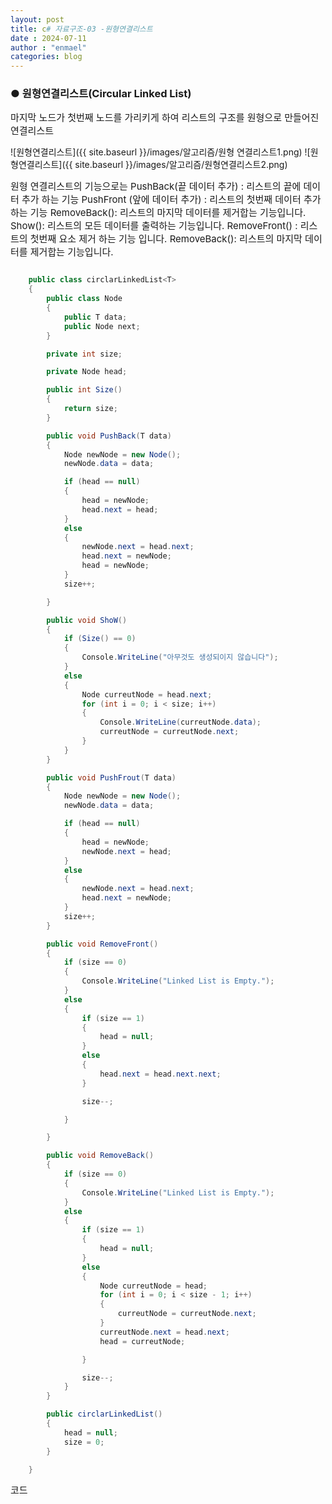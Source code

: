 ```yaml
---
layout: post
title: c# 자료구조-03 -원형연결리스트
date : 2024-07-11
author : "enmael"
categories: blog
---
```

<h3>● 원형연결리스트(Circular Linked List) </h3>

<span style="font-size: 15px;">
마지막 노드가 첫번째 노드를 가리키게 하여 리스트의 구조를 원형으로 만들어진 연결리스트
</span>

![원형연결리스트]({{ site.baseurl }}/images/알고리즘/원형 연결리스트1.png)
![원형연결리스트]({{ site.baseurl }}/images/알고리즘/원형연결리스트2.png)

<span style="font-size: 15px;">
원형 연결리스트의 기능으로는 
</span>


<span style="font-size: 15px;">
PushBack(끝 데이터 추가) : 리스트의 끝에 데이터 추가 하는 기능
</span>

<span style="font-size: 15px;">
PushFront (앞에 데이터 추가) : 리스트의 첫번째 데이터 추가 하는 기능
</span>

<span style="font-size: 15px;">
RemoveBack(): 리스트의 마지막 데이터를 제거합는 기능입니다.
</span>

<span style="font-size: 15px;">
Show(): 리스트의 모든 데이터를 출력하는 기능입니다.
</span>

<span style="font-size: 15px;">
RemoveFront() : 리스트의 첫번째 요소 제거 하는 기능 입니다.
</span>

<span style="font-size: 15px;">
RemoveBack(): 리스트의 마지막 데이터를 제거합는 기능입니다.
</span>

```csharp

    public class circlarLinkedList<T>
    {
        public class Node
        {
            public T data;
            public Node next;
        }

        private int size;

        private Node head;

        public int Size()
        {
            return size;
        }

        public void PushBack(T data)
        {
            Node newNode = new Node();
            newNode.data = data;

            if (head == null)
            {
                head = newNode;
                head.next = head;
            }
            else
            {
                newNode.next = head.next;
                head.next = newNode;
                head = newNode;
            }
            size++;

        }

        public void ShoW()
        {
            if (Size() == 0)
            {
                Console.WriteLine("아무것도 생성되이지 않습니다");
            }
            else
            {
                Node curreutNode = head.next;
                for (int i = 0; i < size; i++)
                {
                    Console.WriteLine(curreutNode.data);
                    curreutNode = curreutNode.next;
                }
            }
        }

        public void PushFrout(T data)
        {
            Node newNode = new Node();
            newNode.data = data;

            if (head == null)
            {
                head = newNode;
                newNode.next = head;
            }
            else
            {
                newNode.next = head.next;
                head.next = newNode;
            }
            size++;
        }

        public void RemoveFront()
        {
            if (size == 0)
            {
                Console.WriteLine("Linked List is Empty.");
            }
            else
            {
                if (size == 1)
                {
                    head = null;
                }
                else
                {
                    head.next = head.next.next;
                }

                size--;

            }

        }

        public void RemoveBack()
        {
            if (size == 0)
            {
                Console.WriteLine("Linked List is Empty.");
            }
            else
            {
                if (size == 1)
                {
                    head = null;
                }
                else
                {
                    Node curreutNode = head;
                    for (int i = 0; i < size - 1; i++)
                    {
                        curreutNode = curreutNode.next;
                    }
                    curreutNode.next = head.next;
                    head = curreutNode;

                }

                size--;
            }
        }

        public circlarLinkedList()
        {
            head = null;
            size = 0;
        }

    }
```
<span style="font-size: 15px;">
  코드
</span>
